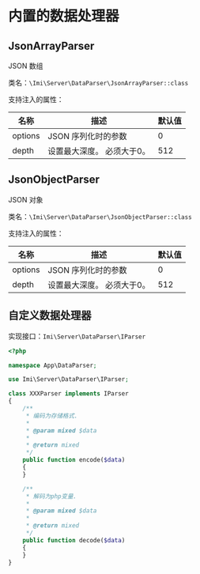 # 内置的数据处理器

## JsonArrayParser

JSON 数组

类名：`\Imi\Server\DataParser\JsonArrayParser::class`

支持注入的属性：

名称 | 描述 | 默认值
-|-|-
options | JSON 序列化时的参数 | 0 |
depth | 设置最大深度。 必须大于0。 | 512 |

## JsonObjectParser

JSON 对象

类名：`\Imi\Server\DataParser\JsonObjectParser::class`

支持注入的属性：

名称 | 描述 | 默认值
-|-|-
options | JSON 序列化时的参数 | 0 |
depth | 设置最大深度。 必须大于0。 | 512 |

## 自定义数据处理器

实现接口：`Imi\Server\DataParser\IParser`

```php
<?php

namespace App\DataParser;

use Imi\Server\DataParser\IParser;

class XXXParser implements IParser
{
    /**
     * 编码为存储格式.
     *
     * @param mixed $data
     *
     * @return mixed
     */
    public function encode($data)
    {
    }

    /**
     * 解码为php变量.
     *
     * @param mixed $data
     *
     * @return mixed
     */
    public function decode($data)
    {
    }
}
```
